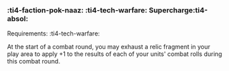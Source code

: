 ### :ti4-faction-pok-naaz: :ti4-tech-warfare: **Supercharge**:ti4-absol:

Requirements: :ti4-tech-warfare:

At the start of a combat round, you may exhaust a relic fragment in your play area to apply +1 to the results of each of your units' combat rolls during this combat round.
